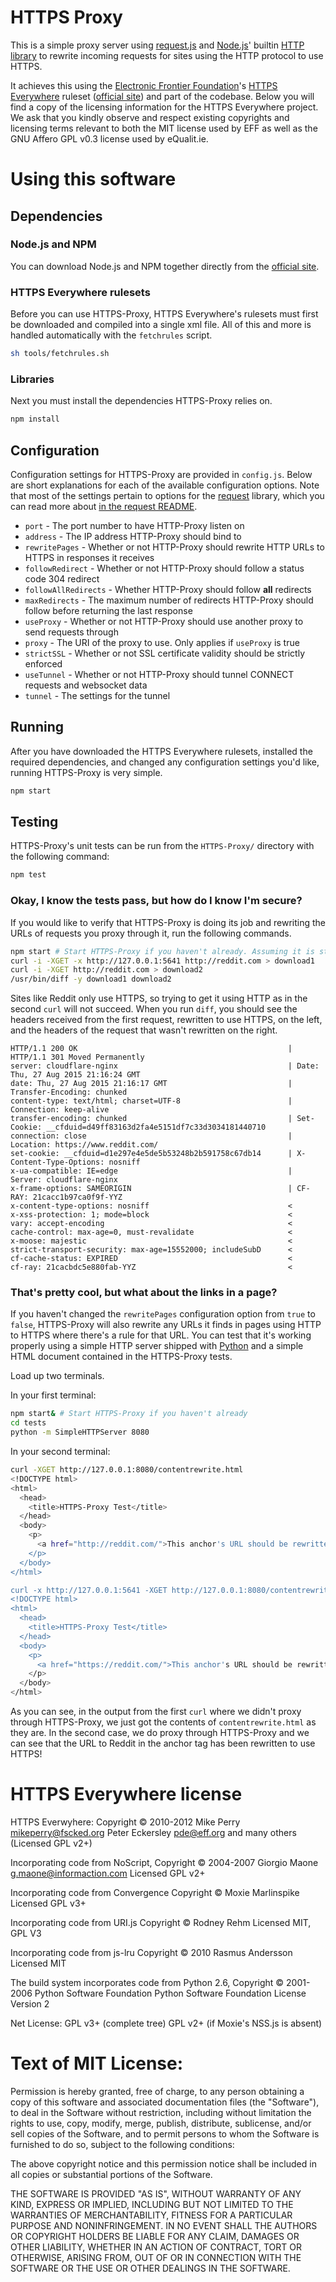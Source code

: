 # HTTPS Proxy

This is a simple proxy server using [request.js](https://github.com/request/request) and
[Node.js](https://nodejs.org/)' builtin [HTTP library](https://nodejs.org/api/http.html)
to rewrite incoming requests for sites using the HTTP protocol to use HTTPS.

It achieves this using the [Electronic Frontier Foundation](https://www.eff.org/)'s
[HTTPS Everywhere](https://github.com/EFForg/https-everywhere) ruleset
([official site](https://www.eff.org/HTTPS-EVERYWHERE)) and part of the codebase.
Below you will find a copy of the licensing information for the HTTPS Everywhere
project.  We ask that you kindly observe and respect existing copyrights and licensing
terms relevant to both the MIT license used by EFF as well as the GNU Affero GPL v0.3
license used by eQualit.ie.

# Using this software

## Dependencies

### Node.js and NPM

You can download Node.js and NPM together directly from the [official site](https://nodejs.org/download/).

### HTTPS Everywhere rulesets

Before you can use HTTPS-Proxy, HTTPS Everywhere's rulesets must first be downloaded and compiled
into a single xml file.  All of this and more is handled automatically with the `fetchrules` script.

```bash
sh tools/fetchrules.sh
```
### Libraries

Next you must install the dependencies HTTPS-Proxy relies on.

```bash
npm install
```

## Configuration

Configuration settings for HTTPS-Proxy are provided in `config.js`. Below are short explanations
for each of the available configuration options.  Note that most of the settings pertain to
options for the [request](https://github.com/request/request) library, which you can read more
about [in the request README](https://github.com/request/request#requestoptions-callback).

* `port` - The port number to have HTTP-Proxy listen on
* `address` - The IP address HTTP-Proxy should bind to
* `rewritePages` - Whether or not HTTP-Proxy should rewrite HTTP URLs to HTTPS in responses it receives
* `followRedirect` - Whether or not HTTP-Proxy should follow a status code 304 redirect
* `followAllRedirects` - Whether HTTP-Proxy should follow **all** redirects
* `maxRedirects` - The maximum number of redirects HTTP-Proxy should follow before returning the last response
* `useProxy` - Whether or not HTTP-Proxy should use another proxy to send requests through
* `proxy` - The URI of the proxy to use. Only applies if `useProxy` is true
* `strictSSL` - Whether or not SSL certificate validity should be strictly enforced
* `useTunnel` - Whether or not HTTP-Proxy should tunnel CONNECT requests and websocket data
* `tunnel` - The settings for the tunnel

## Running

After you have downloaded the HTTPS Everywhere rulesets, installed the required dependencies,
and changed any configuration settings you'd like, running HTTPS-Proxy is very simple.

```bash
npm start
```

## Testing

HTTPS-Proxy's unit tests can be run from the `HTTPS-Proxy/` directory with the following command:

```bash
npm test
```

### Okay, I know the tests pass, but how do I know I'm secure?

If you would like to verify that HTTPS-Proxy is doing its job and rewriting the URLs of requests you
proxy through it, run the following commands.

```bash
npm start # Start HTTPS-Proxy if you haven't already. Assuming it is still on port 5641
curl -i -XGET -x http://127.0.0.1:5641 http://reddit.com > download1
curl -i -XGET http://reddit.com > download2
/usr/bin/diff -y download1 download2
```

Sites like Reddit only use HTTPS, so trying to get it using HTTP as in the second `curl` will
not succeed.  When you run `diff`, you should see the headers received from the first request,
rewritten to use HTTPS, on the left, and the headers of the request that wasn't rewritten on
the right.

```
HTTP/1.1 200 OK                                               | HTTP/1.1 301 Moved Permanently
server: cloudflare-nginx                                      | Date: Thu, 27 Aug 2015 21:16:24 GMT
date: Thu, 27 Aug 2015 21:16:17 GMT                           | Transfer-Encoding: chunked
content-type: text/html; charset=UTF-8                        | Connection: keep-alive
transfer-encoding: chunked                                    | Set-Cookie: __cfduid=d49ff83163d2fa4e5151df7c33d3034181440710
connection: close                                             | Location: https://www.reddit.com/
set-cookie: __cfduid=d1e297e4e5de5b53248b2b591758c67db14      | X-Content-Type-Options: nosniff
x-ua-compatible: IE=edge                                      | Server: cloudflare-nginx
x-frame-options: SAMEORIGIN                                   | CF-RAY: 21cacc1b97ca0f9f-YYZ
x-content-type-options: nosniff                               <
x-xss-protection: 1; mode=block                               <
vary: accept-encoding                                         <
cache-control: max-age=0, must-revalidate                     <
x-moose: majestic                                             <
strict-transport-security: max-age=15552000; includeSubD      <
cf-cache-status: EXPIRED                                      <
cf-ray: 21cacbdc5e880fab-YYZ                                  <
```

### That's pretty cool, but what about the links in a page?

If you haven't changed the `rewritePages` configuration option from `true` to `false`,
HTTPS-Proxy will also rewrite any URLs it finds in pages using HTTP to HTTPS where there's
a rule for that URL.  You can test that it's working properly using a simple HTTP server
shipped with [Python](https://docs.python.org/2/library/simplehttpserver.html) and a simple
HTML document contained in the HTTPS-Proxy tests.

Load up two terminals.

In your first terminal:

```bash
npm start& # Start HTTPS-Proxy if you haven't already
cd tests
python -m SimpleHTTPServer 8080
```

In your second terminal:

```bash
curl -XGET http://127.0.0.1:8080/contentrewrite.html
<!DOCTYPE html>
<html>
  <head>
    <title>HTTPS-Proxy Test</title>
  </head>
  <body>
    <p>
      <a href="http://reddit.com/">This anchor's URL should be rewritten</a>
    </p>
  </body>
</html>

curl -x http://127.0.0.1:5641 -XGET http://127.0.0.1:8080/contentrewrite.html
<!DOCTYPE html>
<html>
  <head>
    <title>HTTPS-Proxy Test</title>
  </head>
  <body>
    <p>
      <a href="https://reddit.com/">This anchor's URL should be rewritten</a>
    </p>
  </body>
</html>
```

As you can see, in the output from the first `curl` where we didn't proxy
through HTTPS-Proxy, we just got the contents of `contentrewrite.html` as
they are.  In the second case, we do proxy through HTTPS-Proxy and we can
see that the URL to Reddit in the anchor tag has been rewritten to use HTTPS!

# HTTPS Everywhere license

HTTPS Everwyhere:
Copyright © 2010-2012 Mike Perry <mikeperry@fscked.org>
                      Peter Eckersley <pde@eff.org>
                      and many others
                      (Licensed GPL v2+)

Incorporating code from NoScript,
Copyright © 2004-2007 Giorgio Maone <g.maone@informaction.com>
Licensed GPL v2+

Incorporating code from Convergence
Copyright © Moxie Marlinspike
Licensed GPL v3+

Incorporating code from URI.js
Copyright © Rodney Rehm
Licensed MIT, GPL V3

Incorporating code from js-lru
Copyright © 2010 Rasmus Andersson
Licensed MIT

The build system incorporates code from Python 2.6,
Copyright © 2001-2006 Python Software Foundation
Python Software Foundation License Version 2

Net License:  GPL v3+ (complete tree)
              GPL v2+ (if Moxie's NSS.js is absent)


Text of MIT License:
====================
Permission is hereby granted, free of charge, to any person obtaining a copy of this software and associated documentation files (the "Software"), to deal in the Software without restriction, including without limitation the rights to use, copy, modify, merge, publish, distribute, sublicense, and/or sell copies of the Software, and to permit persons to whom the Software is furnished to do so, subject to the following conditions:

The above copyright notice and this permission notice shall be included in all copies or substantial portions of the Software.

THE SOFTWARE IS PROVIDED "AS IS", WITHOUT WARRANTY OF ANY KIND, EXPRESS OR IMPLIED, INCLUDING BUT NOT LIMITED TO THE WARRANTIES OF MERCHANTABILITY, FITNESS FOR A PARTICULAR PURPOSE AND NONINFRINGEMENT. IN NO EVENT SHALL THE AUTHORS OR COPYRIGHT HOLDERS BE LIABLE FOR ANY CLAIM, DAMAGES OR OTHER LIABILITY, WHETHER IN AN ACTION OF CONTRACT, TORT OR OTHERWISE, ARISING FROM, OUT OF OR IN CONNECTION WITH THE SOFTWARE OR THE USE OR OTHER DEALINGS IN THE SOFTWARE.
